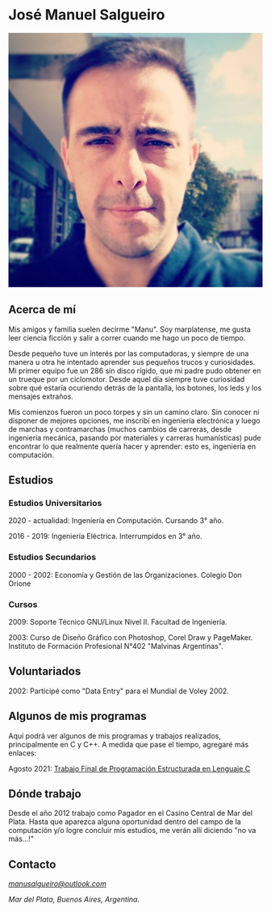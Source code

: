 # José Manuel Salgueiro

![Manu Salgueiro](https://github.com/manusalgueiro/salgueiroweb/blob/main/me.jpg?raw=true)

## Acerca de mí

Mis amigos y familia suelen decirme "Manu". Soy marplatense, me gusta leer ciencia ficción y salir a correr cuando me hago un poco de tiempo.

Desde pequeño tuve un interés por las computadoras, y siempre de una manera u otra he intentado aprender sus pequeños trucos y curiosidades. Mi primer equipo fue un 286 sin disco rígido, que mi padre pudo obtener en un trueque por un ciclomotor. Desde aquel día siempre tuve curiosidad sobre qué estaría ocuriendo detrás de la pantalla, los botones, los leds y los mensajes extraños.

Mis comienzos fueron un poco torpes y sin un camino claro. Sin conocer ni disponer de mejores opciones, me inscribí en ingeniería electrónica y luego de marchas y contramarchas (muchos cambios de carreras, desde ingeniería mecánica, pasando por materiales y carreras humanísticas) pude encontrar lo que realmente quería hacer y aprender: esto es, ingeniería en computación.

## Estudios

### Estudios Universitarios

2020 - actualidad: Ingeniería en Computación. Cursando 3° año.

2016 - 2019: Ingeniería Eléctrica. Interrumpidos en 3° año.

### Estudios Secundarios

2000 - 2002: Economía y Gestión de las Organizaciones. Colegio Don Orione

### Cursos

2009: Soporte Técnico GNU/Linux Nivel II. Facultad de Ingeniería.

2003: Curso de Diseño Gráfico con Photoshop, Corel Draw y PageMaker. Instituto de Formación Profesional N°402 "Malvinas Argentinas".

## Voluntariados

2002: Participé como "Data Entry" para el Mundial de Voley 2002.

## Algunos de mis programas

Aquí podrá ver algunos de mis programas y trabajos realizados, principalmente en C y C++. A medida que pase el tiempo, agregaré más enlaces:

Agosto 2021: [Trabajo Final de Programación Estructurada en Lenguaje C](https://github.com/manusalgueiro/tp_final_estruct_2021) 

## Dónde trabajo

Desde el año 2012 trabajo como Pagador en el Casino Central de Mar del Plata. Hasta que aparezca alguna oportunidad dentro del campo de la computación y/o logre concluir mis estudios, me verán allí diciendo "no va más...!"

## Contacto

*manusalgueiro@outlook.com*

*Mar del Plata, Buenos Aires, Argentina.*
